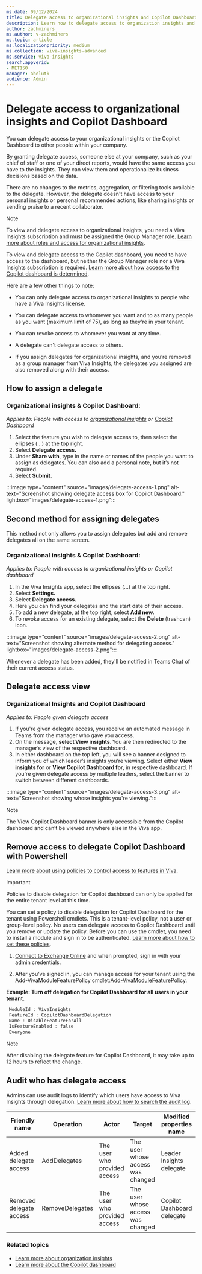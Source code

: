 ```yaml
---
ms.date: 09/12/2024
title: Delegate access to organizational insights and Copilot Dashboard
description: Learn how to delegate access to organization insights and Copilot Dashboard in Viva Insights.
author: zachminers
ms.author: v-zachminers
ms.topic: article
ms.localizationpriority: medium 
ms.collection: viva-insights-advanced 
ms.service: viva-insights
search.appverid: 
- MET150 
manager: abelutk
audience: Admin
---
```

# Delegate access to organizational insights and Copilot Dashboard

You can delegate access to your organizational insights or the Copilot Dashboard to other people within your company.

By granting delegate access, someone else at your company, such as your chief of staff or one of your direct reports, would have the same access you have to the insights. They can view them and operationalize business decisions based on the data.

There are no changes to the metrics, aggregation, or filtering tools available to the delegate. However, the delegate doesn't have access to your personal insights or personal recommended actions, like sharing insights or sending praise to a recent collaborator.

>[!Note]
>To view and delegate access to organizational insights, you need a Viva Insights subscription and must be assigned the Group Manager role. [Learn more about roles and access for organizational insights](org-insights.md#subscriptions-roles-and-access).
>
>To view and delegate access to the Copilot dashboard, you need to have access to the dashboard, but neither the Group Manager role nor a Viva Insights subscription is required. [Learn more about how access to the Copilot dashboard is determined](copilot-dashboard.md#how-access-to-the-copilot-dashboard-is-determined).

Here are a few other things to note:

* You can only delegate access to organizational insights to people who have a Viva Insights license.

* You can delegate access to whomever you want and to as many people as you want (maximum limit of 75), as long as they're in your tenant.

* You can revoke access to whomever you want at any time.

* A delegate can't delegate access to others.

* If you assign delegates for organizational insights, and you’re removed as a group manager from Viva Insights, the delegates you assigned are also removed along with their access.

## How to assign a delegate

### Organizational insights & Copilot Dashboard:   
*Applies to: People with access to [organizational insights](../org-team-insights/org-insights.md#organization-insights-in-viva-insights) or [Copilot Dashboard](../org-team-insights/copilot-dashboard-advanced-features.md)*

1. Select the feature you wish to delegate access to, then select the ellipses (…) at the top right.  
2. Select **Delegate access.**
3. Under **Share with**, type in the name or names of the people you want to assign as delegates. You can also add a personal note, but it’s not required.
4. Select **Submit**.

:::image type="content" source="images/delegate-access-1.png" alt-text="Screenshot showing delegate access box for Copilot Dashboard." lightbox="images/delegate-access-1.png":::

## Second method for assigning delegates

This method not only allows you to assign delegates but add and remove delegates all on the same screen.

### Organizational insights & Copilot Dashboard:  

*Applies to: People with access to organizational insights or Copilot dashboard*

1. In the Viva Insights app, select the ellipses (…) at the top right.
2. Select **Settings.**
3. Select **Delegate access.**
4. Here you can find your delegates and the start date of their access.
5. To add a new delegate, at the top right, select **Add new.**
6. To revoke access for an existing delegate, select the **Delete** (trashcan) icon.

:::image type="content" source="images/delegate-access-2.png" alt-text="Screenshot showing alternate method for delegating access." lightbox="images/delegate-access-2.png":::

Whenever a delegate has been added, they'll be notified in Teams Chat of their current access status.

## Delegate access view

### Organizational Insights and Copilot Dashboard

*Applies to: People given delegate access*

1. If you're given delegate access, you receive an automated message in Teams from the manager who gave you access.
2. On the message, **select View insights**. You are then redirected to the manager’s view of the respective dashboard.  
3. In either dashboard on the top left, you will see a banner designed to inform you of which leader’s insights you’re viewing. Select either **View insights for** or **View Copilot Dashboard for**, in respective dashboard. If you're given delegate access by multiple leaders, select the banner to switch between different dashboards.

:::image type="content" source="images/delegate-access-3.png" alt-text="Screenshot showing whose insights you're viewing.":::

>[!Note]
>The View Copilot Dashboard banner is only accessible from the Copilot dashboard and can’t be viewed anywhere else in the Viva app.

## Remove access to delegate Copilot Dashboard with Powershell

[Learn more about using policies to control access to features in Viva](/viva/feature-access-management).

>[!Important]
>Policies to disable delegation for Copilot dashboard can only be applied for the entire tenant level at this time.

You can set a policy to disable delegation for Copilot Dashboard for the tenant using Powershell cmdlets. This is a tenant-level policy, not a user or group-level policy. No users can delegate access to Copilot Dashboard until you remove or update the policy. Before you can use the cmdlet, you need to install a module and sign in to be authenticated. [Learn more about how to set these policies](/viva/feature-access-management).

1. [Connect to Exchange Online](../advanced/setup-maint/configure-personal-insights.md#connect-to-exchange-online) and when prompted, sign in with your admin credentials.

2. After you’ve signed in, you can manage access for your tenant using the Add-VivaModuleFeaturePolicy cmdlet:[Add-VivaModuleFeaturePolicy](/powershell/module/exchange/add-vivamodulefeaturepolicy).

**Example: Turn off delegation for Copilot Dashboard for all users in your tenant.**

```powershell
 ModuleId : VivaInsights
 FeatureId : CopilotDashboardDelegation  
 Name : DisableFeatureForAll
 IsFeatureEnabled : false
 Everyone
```

>[!Note]
>After disabling the delegate feature for Copilot Dashboard, it may take up to 12 hours to reflect the change.

## Audit who has delegate access

Admins can use audit logs to identify which users have access to Viva Insights through delegation. [Learn more about how to search the audit log](/purview/audit-search).

| Friendly name | Operation | Actor | Target | Modified properties name | Modified properties value | 
|---|---|---|---|---|---|
| Added delegate access | AddDelegates | The user who provided access | The user whose access was changed | Leader Insights delegate | Enabled |
| Removed delegate access | RemoveDelegates |  The user who provided access | The user whose access was changed  | Copilot Dashboard delegate | Disabled |


### Related topics

- [Learn more about organization insights](org-insights.md)
- [Learn more about the Copilot dashboard](copilot-dashboard.md)
